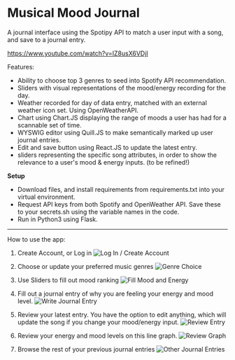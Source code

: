 
# Musical Mood Journal
A journal interface using the Spotipy API to match a user input with a song, and save to a journal entry.

https://www.youtube.com/watch?v=IZ8usX6VDjI

Features: 
- Ability to choose top 3 genres to seed into Spotify API recommendation.
- Sliders with visual representations of the mood/energy recording for the day.
- Weather recorded for day of data entry, matched with an external weather icon set. Using OpenWeatherAPI.
- Chart using Chart.JS displaying the range of moods a user has had for a scannable set of time.
- WYSWIG editor using Quill.JS to make semantically marked up user journal entries.
- Edit and save button using React.JS to update the latest entry.
- sliders representing the specific song attributes, in order to show the relevance to a user's mood & energy inputs. (to be refined!)

**Setup**
- Download files, and install requirements from requirements.txt into your virtual environment.
- Request API keys from both Spotify and OpenWeather API. Save these to your secrets.sh using the variable names in the code.
- Run in Python3 using Flask.

________________________________________________________

How to use the app:
1. Create Account, or Log in
![Log In / Create Account](https://user-images.githubusercontent.com/43709904/124631284-3d792980-de51-11eb-8300-e513c4e28886.png)

2. Choose or update your preferred music genres
![Genre Choice](https://user-images.githubusercontent.com/43709904/124632556-74037400-de52-11eb-9e78-e4efd600ad1c.png)

3. Use Sliders to fill out mood ranking
![Fill Mood and Energy](https://user-images.githubusercontent.com/43709904/124631427-60a3d900-de51-11eb-8eab-4d9083235832.png)

4. Fill out a journal entry of why you are feeling your energy and mood level.
![Write Journal Entry](https://user-images.githubusercontent.com/43709904/124631563-84671f00-de51-11eb-8a6a-4073a5afdc81.png)

5. Review your latest entry. You have the option to edit anything, which will update the song if you change your mood/energy input.
![Review Entry](https://user-images.githubusercontent.com/43709904/124631767-b2e4fa00-de51-11eb-8b6c-a0f4b4cfa217.png)

6. Review your energy and mood levels on this line graph. 
![Review Graph](https://user-images.githubusercontent.com/43709904/124631985-e9227980-de51-11eb-9e2a-70d92fc720a6.png)

7. Browse the rest of your previous journal entries
![Other Journal Entries](https://user-images.githubusercontent.com/43709904/124632264-30106f00-de52-11eb-9f01-7d721133b1bb.png)




